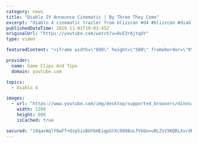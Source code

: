 ```yaml
---
category: news
title: "Diablo IV Announce Cinematic | By Three They Come"
excerpt: "diablo 4 cinematic trailer from blizzcon #d4 #blizzcon #diablo."
publishedDateTime: 2019-11-01T19:01:45Z
originalUrl: "https://youtube.com/watch?v=0vE3rAjtqUY"
type: video

featuredContent: "<iframe width=\"800\" height=\"500\" frameborder=\"0\" src=\"https://www.youtube.com/embed/0vE3rAjtqUY\" allow=\"accelerometer; autoplay; encrypted-media; gyroscope; picture-in-picture\" allowfullscreen></iframe>"

provider:
  name: Game Clips And Tips
  domain: youtube.com

topics:
  - Diablo 4

images:
  - url: "https://www.youtube.com/img/desktop/supported_browsers/dinosaur.png"
    width: 1200
    height: 800
    isCached: true

secured: "19qaxNqlFOwFf+Qsp5isBUYbHEiqpGtXc9988uLfVkQovuRLZsYXKQRLXxrdRY9pdB4UqS2mb1Kwp2lV8C5D1OfqK9LilSY8TrAz0EhtaS9OFErWjYkS0p/ICsI4CSDYkyu1Of1JFPF7LWW3g/hlzDj2fXggBhTzWMpLpIqyQ857pVWLJmNwFChfK0fokvxSNVNACsZznNfrm19nYZN6w/+cZvAfN7iMdKYEbYXJZeaLqDpcRZ2+iNO8UMQy2Zbl1lbB/w1pCggsqz9nGYue8GLUaW54nfK6vPPSQP7RNzbKUypJczP5SX2XZawSC5T2LrqmD/m5oLWz9TvFcMzC/n3dmXA6iNKQiKehJhxopthAkx5c1IZH+BSCvpYLOxL9j2IESMWP6EIobHpXl6zGEg==;cwm8w/XWkdhSL+/C4SEytA=="
---
```


